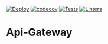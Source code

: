 [![Deploy](https://github.com/Ubademy-2021/Api-Gateway/actions/workflows/deploy.yml/badge.svg)](https://github.com/Ubademy-2021/Api-Gateway/actions/workflows/deploy.yml)
[![codecov](https://codecov.io/gh/Ubademy-2021/Api-Gateway/branch/main/graph/badge.svg?token=cNmHrwQdvP)](https://codecov.io/gh/Ubademy-2021/Api-Gateway)
[![Tests](https://github.com/Ubademy-2021/Api-Gateway/actions/workflows/test.yml/badge.svg)](https://github.com/Ubademy-2021/Api-Gateway/actions/workflows/test.yml)
[![Linters](https://github.com/Ubademy-2021/Api-Gateway/actions/workflows/linter.yml/badge.svg)](https://github.com/Ubademy-2021/Api-Gateway/actions/workflows/linter.yml)


# Api-Gateway
